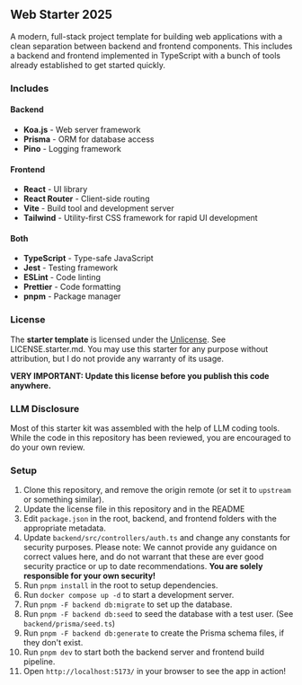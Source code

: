 ## Web Starter 2025

A modern, full-stack project template for building web applications with a clean separation between backend and frontend components. This includes a backend and frontend implemented in TypeScript with a bunch of tools already established to get started quickly.

### Includes

#### Backend
- **Koa.js** - Web server framework
- **Prisma** - ORM for database access
- **Pino** - Logging framework

#### Frontend
- **React** - UI library
- **React Router** - Client-side routing
- **Vite** - Build tool and development server
- **Tailwind** - Utility-first CSS framework for rapid UI development

#### Both
- **TypeScript** - Type-safe JavaScript
- **Jest** - Testing framework
- **ESLint** - Code linting
- **Prettier** - Code formatting
- **pnpm** - Package manager

### License

The **starter template** is licensed under the [Unlicense](https://unlicense.org). See LICENSE.starter.md. You may use this starter for any purpose without attribution, but I do not provide any warranty of its usage.

**VERY IMPORTANT: Update this license before you publish this code anywhere.**

### LLM Disclosure

Most of this starter kit was assembled with the help of LLM coding tools. While the code in this repository has been reviewed, you are encouraged to do your own review.

### Setup

1. Clone this repository, and remove the origin remote (or set it to `upstream` or something similar).
2. Update the license file in this repository and in the README
3. Edit `package.json` in the root, backend, and frontend folders with the appropriate metadata.
4. Update `backend/src/controllers/auth.ts` and change any constants for security purposes. Please note: We cannot provide any guidance on correct values here, and do not warrant that these are ever good security practice or up to date recommendations. **You are solely responsible for your own security!**
5. Run `pnpm install` in the root to setup dependencies.
6. Run `docker compose up -d` to start a development server.
7. Run `pnpm -F backend db:migrate` to set up the database.
8. Run `pnpm -F backend db:seed` to seed the database with a test user. (See `backend/prisma/seed.ts`)
9. Run `pnpm -F backend db:generate` to create the Prisma schema files, if they don't exist.
10. Run `pnpm dev` to start both the backend server and frontend build pipeline.
11. Open `http://localhost:5173/` in your browser to see the app in action!
